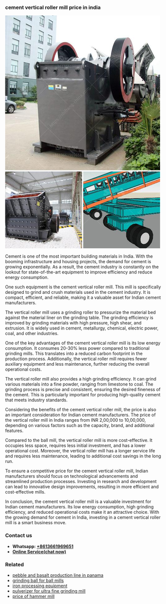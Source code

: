 <h3>cement vertical roller mill price in india</h3><img src='1702260066.jpg' alt=''><p>Cement is one of the most important building materials in India. With the booming infrastructure and housing projects, the demand for cement is growing exponentially. As a result, the cement industry is constantly on the lookout for state-of-the-art equipment to improve efficiency and reduce energy consumption.</p><p>One such equipment is the cement vertical roller mill. This mill is specifically designed to grind and crush materials used in the cement industry. It is compact, efficient, and reliable, making it a valuable asset for Indian cement manufacturers.</p><p>The vertical roller mill uses a grinding roller to pressurize the material bed against the material liner on the grinding table. The grinding efficiency is improved by grinding materials with high pressure, high shear, and extrusion. It is widely used in cement, metallurgy, chemical, electric power, coal, and other industries.</p><p>One of the key advantages of the cement vertical roller mill is its low energy consumption. It consumes 20-30% less power compared to traditional grinding mills. This translates into a reduced carbon footprint in the production process. Additionally, the vertical roller mill requires fewer auxiliary equipment and less maintenance, further reducing the overall operational costs.</p><p>The vertical roller mill also provides a high grinding efficiency. It can grind various materials into a fine powder, ranging from limestone to coal. The grinding process is precise and consistent, ensuring the desired fineness of the cement. This is particularly important for producing high-quality cement that meets industry standards.</p><p>Considering the benefits of the cement vertical roller mill, the price is also an important consideration for Indian cement manufacturers. The price of the vertical roller mill in India ranges from INR 2,00,000 to 10,00,000, depending on various factors such as the capacity, brand, and additional features.</p><p>Compared to the ball mill, the vertical roller mill is more cost-effective. It occupies less space, requires less initial investment, and has a lower operational cost. Moreover, the vertical roller mill has a longer service life and requires less maintenance, leading to additional cost savings in the long run.</p><p>To ensure a competitive price for the cement vertical roller mill, Indian manufacturers should focus on technological advancements and streamlined production processes. Investing in research and development can lead to innovative design improvements, resulting in more efficient and cost-effective mills.</p><p>In conclusion, the cement vertical roller mill is a valuable investment for Indian cement manufacturers. Its low energy consumption, high grinding efficiency, and reduced operational costs make it an attractive choice. With the growing demand for cement in India, investing in a cement vertical roller mill is a smart business move.</p><h3>Contact us</h3><ul><li><strong>Whatsapp:&nbsp;<a href="https://wa.me/8613661969651">+8613661969651</a></strong></li><li><a href="https://swt.shibang-china.com/?git&amp;zhl&amp;cement vertical roller mill price in india"><strong>Online Service(chat now)</strong></a></li></ul><h3>Related</h3><ul><li><a href='pebble and basalt production line in panama.md'>pebble and basalt production line in panama</a></li><li><a href='grinding ball for ball mills.md'>grinding ball for ball mills</a></li><li><a href='iron processing equipment.md'>iron processing equipment</a></li><li><a href='pulverizer for ultra fine grinding mill.md'>pulverizer for ultra fine grinding mill</a></li><li><a href='price of hammer mill.md'>price of hammer mill</a></li></ul>